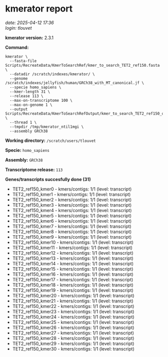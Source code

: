 # kmerator report
*date: 2025-04-12 17:36*  
*login: tlouvet*

**kmerator version:** 2.3.1

**Command:**

```
kmerator \
  --fasta-file Scripts/RecreateData/KmerToSearchRef/kmer_to_search_TET2_ref150.fasta \
  --datadir /scratch/indexes/kmerator/ \
  --genome /scratch/indexes/jellyfish/human/GRCh38_with_MT_canonical.jf \
  --specie homo_sapiens \
  --kmer-length 31 \
  --release 113 \
  --max-on-transcriptome 100 \
  --max-on-genome 1 \
  --output Scripts/RecreateData/KmerToSearchRefOutput/kmer_to_search_TET2_ref150_output \
  --thread 1 \
  --tmpdir /tmp/kmerator_ntil1mgi \
  --assembly GRCh38
```

**Working directory:** `/scratch/users/tlouvet`

**Specie:** `homo_sapiens`

**Assembly:** `GRCh38`

**Transcriptome release:** `113`

**Genes/transcripts succesfully done (31)**

- TET2_ref150_kmer0 - kmers/contigs: 1/1 (level: transcript)
- TET2_ref150_kmer1 - kmers/contigs: 1/1 (level: transcript)
- TET2_ref150_kmer2 - kmers/contigs: 1/1 (level: transcript)
- TET2_ref150_kmer3 - kmers/contigs: 1/1 (level: transcript)
- TET2_ref150_kmer4 - kmers/contigs: 1/1 (level: transcript)
- TET2_ref150_kmer5 - kmers/contigs: 1/1 (level: transcript)
- TET2_ref150_kmer6 - kmers/contigs: 1/1 (level: transcript)
- TET2_ref150_kmer7 - kmers/contigs: 1/1 (level: transcript)
- TET2_ref150_kmer8 - kmers/contigs: 1/1 (level: transcript)
- TET2_ref150_kmer9 - kmers/contigs: 1/1 (level: transcript)
- TET2_ref150_kmer10 - kmers/contigs: 1/1 (level: transcript)
- TET2_ref150_kmer11 - kmers/contigs: 1/1 (level: transcript)
- TET2_ref150_kmer12 - kmers/contigs: 1/1 (level: transcript)
- TET2_ref150_kmer13 - kmers/contigs: 1/1 (level: transcript)
- TET2_ref150_kmer14 - kmers/contigs: 1/1 (level: transcript)
- TET2_ref150_kmer15 - kmers/contigs: 1/1 (level: transcript)
- TET2_ref150_kmer16 - kmers/contigs: 1/1 (level: transcript)
- TET2_ref150_kmer17 - kmers/contigs: 1/1 (level: transcript)
- TET2_ref150_kmer18 - kmers/contigs: 1/1 (level: transcript)
- TET2_ref150_kmer19 - kmers/contigs: 1/1 (level: transcript)
- TET2_ref150_kmer20 - kmers/contigs: 1/1 (level: transcript)
- TET2_ref150_kmer21 - kmers/contigs: 1/1 (level: transcript)
- TET2_ref150_kmer22 - kmers/contigs: 1/1 (level: transcript)
- TET2_ref150_kmer23 - kmers/contigs: 1/1 (level: transcript)
- TET2_ref150_kmer24 - kmers/contigs: 1/1 (level: transcript)
- TET2_ref150_kmer25 - kmers/contigs: 1/1 (level: transcript)
- TET2_ref150_kmer26 - kmers/contigs: 1/1 (level: transcript)
- TET2_ref150_kmer27 - kmers/contigs: 1/1 (level: transcript)
- TET2_ref150_kmer28 - kmers/contigs: 1/1 (level: transcript)
- TET2_ref150_kmer29 - kmers/contigs: 1/1 (level: transcript)
- TET2_ref150_kmer30 - kmers/contigs: 1/1 (level: transcript)
